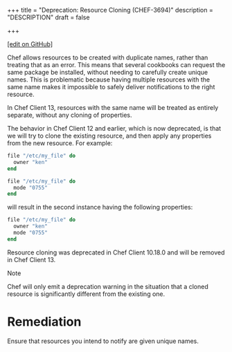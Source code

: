 +++
title = "Deprecation: Resource Cloning (CHEF-3694)"
description = "DESCRIPTION"
draft = false




  
    
    
    
    
+++    

[\[edit on
GitHub\]](https://github.com/chef/chef-web-docs/blob/master/chef_master/source/deprecations_resource_cloning.rst)

Chef allows resources to be created with duplicate names, rather than
treating that as an error. This means that several cookbooks can request
the same package be installed, without needing to carefully create
unique names. This is problematic because having multiple resources with
the same name makes it impossible to safely deliver notifications to the
right resource.

In Chef Client 13, resources with the same name will be treated as
entirely separate, without any cloning of properties.

The behavior in Chef Client 12 and earlier, which is now deprecated, is
that we will try to clone the existing resource, and then apply any
properties from the new resource. For example:

``` ruby
file "/etc/my_file" do
  owner "ken"
end

file "/etc/my_file" do
  mode "0755"
end
```

will result in the second instance having the following properties:

``` ruby
file "/etc/my_file" do
  owner "ken"
  mode "0755"
end
```

Resource cloning was deprecated in Chef Client 10.18.0 and will be
removed in Chef Client 13.

<div class="note" markdown="1">

<div class="admonition-title" markdown="1">

Note

</div>

Chef will only emit a deprecation warning in the situation that a cloned
resource is significantly different from the existing one.

</div>

Remediation
===========

Ensure that resources you intend to notify are given unique names.
